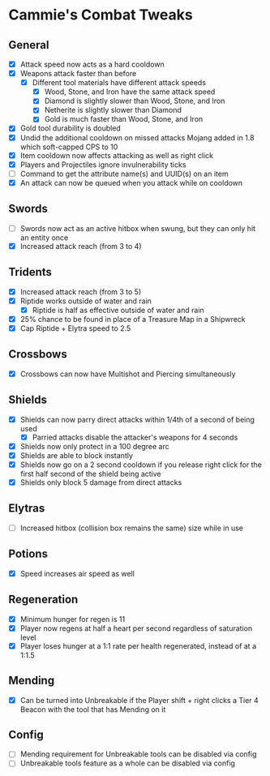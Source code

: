 # Cammie's Combat Tweaks

## General
- [x] Attack speed now acts as a hard cooldown
- [x] Weapons attack faster than before
  - [x] Different tool materials have different attack speeds
    - [x] Wood, Stone, and Iron have the same attack speed
    - [x] Diamond is slightly slower than Wood, Stone, and Iron
    - [x] Netherite is slightly slower than Diamond
    - [x] Gold is much faster than Wood, Stone, and Iron
- [x] Gold tool durability is doubled
- [x] Undid the additional cooldown on missed attacks Mojang added in 1.8 which soft-capped CPS to 10
- [x] Item cooldown now affects attacking as well as right click
- [x] Players and Projectiles ignore invulnerability ticks
- [ ] Command to get the attribute name(s) and UUID(s) on an item
- [x] An attack can now be queued when you attack while on cooldown

## Swords
- [ ] Swords now act as an active hitbox when swung, but they can only hit an entity once
- [x] Increased attack reach (from 3 to 4)

## Tridents
- [x] Increased attack reach (from 3 to 5)
- [x] Riptide works outside of water and rain
  - [x] Riptide is half as effective outside of water and rain
- [x] 25% chance to be found in place of a Treasure Map in a Shipwreck
- [x] Cap Riptide + Elytra speed to 2.5

## Crossbows
- [x] Crossbows can now have Multishot and Piercing simultaneously

## Shields
- [x] Shields can now parry direct attacks within 1/4th of a second of being used
  - [x] Parried attacks disable the attacker's weapons for 4 seconds
- [x] Shields now only protect in a 100 degree arc
- [x] Shields are able to block instantly
- [x] Shields now go on a 2 second cooldown if you release right click for the first half second of the shield being active
- [x] Shields only block 5 damage from direct attacks

## Elytras
- [ ] Increased hitbox (collision box remains the same) size while in use

## Potions
- [x] Speed increases air speed as well

## Regeneration
- [x] Minimum hunger for regen is 11
- [x] Player now regens at half a heart per second regardless of saturation level
- [x] Player loses hunger at a 1:1 rate per health regenerated, instead of at a 1:1.5

## Mending
- [x] Can be turned into Unbreakable if the Player shift + right clicks a Tier 4 Beacon with the tool that has Mending on it

## Config
- [ ] Mending requirement for Unbreakable tools can be disabled via config
- [ ] Unbreakable tools feature as a whole can be disabled via config
